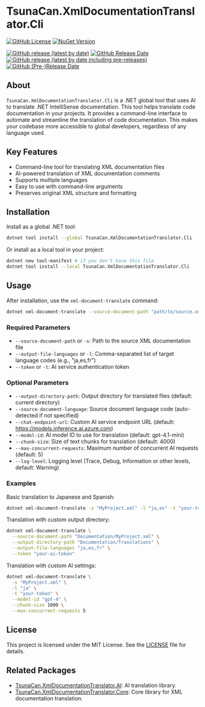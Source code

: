 ﻿# TsunaCan.XmlDocumentationTranslator.Cli

<!-- textlint-disable -->
[![GitHub License](https://img.shields.io/github/license/tsuna-can-se/xml-documentation-translator?style=for-the-badge&color=purple)](https://github.com/tsuna-can-se/xml-documentation-translator/blob/main/LICENSE)
[![NuGet Version](https://img.shields.io/nuget/v/TsunaCan.XmlDocumentationTranslator.Cli?style=for-the-badge)](https://www.nuget.org/packages/TsunaCan.XmlDocumentationTranslator.Cli)

[![GitHub release (latest by date)](https://img.shields.io/github/v/release/tsuna-can-se/xml-documentation-translator?color=deep-green&label=latest%20version&style=for-the-badge)](https://github.com/tsuna-can-se/xml-documentation-translator/releases)
[![GitHub Release Date](https://img.shields.io/github/release-date/tsuna-can-se/xml-documentation-translator?color=deep-green&label=released%20in&style=for-the-badge)](https://github.com/tsuna-can-se/xml-documentation-translator/releases)
[![GitHub release (latest by date including pre-releases)](https://img.shields.io/github/v/release/tsuna-can-se/xml-documentation-translator?color=green&include_prereleases&label=latest%20dev%20version&style=for-the-badge)](https://github.com/tsuna-can-se/xml-documentation-translator/releases)
[![GitHub (Pre-)Release Date](https://img.shields.io/github/release-date-pre/tsuna-can-se/xml-documentation-translator?color=green&label=released%20in&style=for-the-badge)](https://github.com/tsuna-can-se/xml-documentation-translator/releases)
<!-- textlint-enable -->

## About

`TsunaCan.XmlDocumentationTranslator.Cli` is a .NET global tool that uses AI to translate .NET IntelliSense documentation.
This tool helps translate code documentation in your projects.
It provides a command-line interface to automate and streamline the translation of code documentation.
This makes your codebase more accessible to global developers, regardless of any language used.

## Key Features

- Command-line tool for translating XML documentation files
- AI-powered translation of XML documentation comments
- Supports multiple languages
- Easy to use with command-line arguments
- Preserves original XML structure and formatting

## Installation

Install as a global .NET tool:

```sh
dotnet tool install --global TsunaCan.XmlDocumentationTranslator.Cli
```

Or install as a local tool in your project:

```sh
dotnet new tool-manifest # if you don't have this file
dotnet tool install --local TsunaCan.XmlDocumentationTranslator.Cli
```

## Usage

After installation, use the `xml-document-translate` command:

```sh
dotnet xml-document-translate --source-document-path "path/to/source.xml" --output-file-languages "ja,es,fr" --token "your-ai-token"
```

### Required Parameters

- `--source-document-path` or `-s`: Path to the source XML documentation file
- `--output-file-languages` or `-l`: Comma-separated list of target language codes (e.g., "ja,es,fr")
- `--token` or `-t`: AI service authentication token

### Optional Parameters

- `--output-directory-path`: Output directory for translated files (default: current directory)
- `--source-document-language`: Source document language code (auto-detected if not specified)
- `--chat-endpoint-url`: Custom AI service endpoint URL (default: <https://models.inference.ai.azure.com>)
- `--model-id`: AI model ID to use for translation (default: gpt-4.1-mini)
- `--chunk-size`: Size of text chunks for translation (default: 4000)
- `--max-concurrent-requests`: Maximum number of concurrent AI requests (default: 5)
- `--log-level`: Logging level (Trace, Debug, Information or other levels, default: Warning)

### Examples

Basic translation to Japanese and Spanish:

```sh
dotnet xml-document-translate -s "MyProject.xml" -l "ja,es" -t "your-token"
```

Translation with custom output directory:

```sh
dotnet xml-document-translate \
  --source-document-path "Documentation/MyProject.xml" \
  --output-directory-path "Documentation/Translations" \
  --output-file-languages "ja,es,fr" \
  --token "your-ai-token"
```

Translation with custom AI settings:

```sh
dotnet xml-document-translate \
  -s "MyProject.xml" \
  -l "ja" \
  -t "your-token" \
  --model-id "gpt-4" \
  --chunk-size 1000 \
  --max-concurrent-requests 5
```

## License

This project is licensed under the MIT License.
See the [LICENSE](https://github.com/tsuna-can-se/xml-documentation-translator/blob/main/LICENSE) file for details.

## Related Packages

- [TsunaCan.XmlDocumentationTranslator.AI][ai-nuget]: AI translation library.
- [TsunaCan.XmlDocumentationTranslator.Core][core-nuget]: Core library for XML documentation translation.

[ai-nuget]: https://www.nuget.org/packages/TsunaCan.XmlDocumentationTranslator.AI
[core-nuget]: https://www.nuget.org/packages/TsunaCan.XmlDocumentationTranslator.Core
